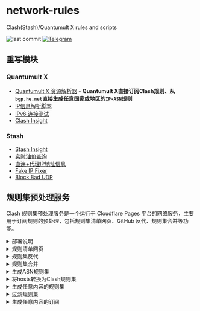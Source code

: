 # network-rules
Clash(Stash)/Quantumult X rules and scripts

![last commit](https://img.shields.io/github/last-commit/RS0485/network-rules)
[![Telegram](https://img.shields.io/badge/Telegram-Group-33A8E3)](https://t.me/rs0485_discussions)

## 重写模块
### Quantumult X
- [Quantumult X 资源解析器](https://github.com/RS0485/network-rules/tree/main/resource/README.md) - **Quantumult X直接订阅Clash规则、从`bgp.he.net`直接生成任意国家或地区的`IP-ASN`规则**
- [IP信息解析脚本](https://github.com/RS0485/network-rules/tree/main/resource/geolocation-parser.js)
- [IPv6 连接测试](https://github.com/RS0485/network-rules/tree/main/scripts/ipv6-check.js)
- [Clash Insight](https://github.com/RS0485/network-rules/blob/main/scripts/clash-insight.md)

### Stash
- [Stash Insight](https://github.com/RS0485/network-rules/blob/main/scripts/clash-insight.md)
- [实时油价查询](https://github.com/RS0485/network-rules/tree/main/rewrite/GasPrice.stoverride)
- [直连+代理IP地址信息](https://github.com/RS0485/network-rules/tree/main/rewrite/IPGeolocation.stoverride)
- [Fake IP Fixer](https://github.com/RS0485/network-rules/tree/main/rewrite/FakeIPFixer.stoverride)
- [Block Bad UDP](https://github.com/RS0485/network-rules/tree/main/rewrite/BlockBadUDP.stoverride)

## 规则集预处理服务
Clash 规则集预处理服务是一个运行于 Cloudflare Pages 平台的网络服务，主要用于订阅规则的预处理，包括规则集清单网页、GitHub 反代、规则集合并等功能。

<details><summary>部署说明</summary>

1. Fork 此项目。
2. 将 GitHub 账户关联到 Cloudflare，使用 `Connect to Git` 方式新建一个 `Cloudflare Pages` 项目，选择 Fork 的 Repo。
3. 部署完成后可以通过浏览器访问 `Cloudflare Pages` 的域名链接 `xx.pages.dev`。
4. 建议绑定自定义域名，避免 `pages.dev` 被阻断导致不可访问。例如，绑定域名为 `example.com`，下文均以此为例说明。
5. 如果需要使用定制化功能，需要绑定一个名为 `NETWORK_RULES` 的 `KV` 用来存储设置和数据。
</details>

<details><summary>规则清单网页</summary>

该功能提供一个规则清单和搜索网页，展示 `https://raw.githubusercontent.com/RS0485/V2rayDomains2Clash/generated/` 目录下的所有Clash分流规则集的详细信息。通过 `https://example.com/rulesets/` 进行访问。
</details>

<details><summary>规则集反代</summary>

该功能将订阅链接的 `https://raw.githubusercontent.com/` 替换成 `https://example.com/gh/`，以便直连直接访问。例如，`https://raw.githubusercontent.com/RS0485/V2rayDomains2Clash/generated/baidu.yaml` 的反代链接为 `https://example.com/gh/RS0485/V2rayDomains2Clash/generated/baidu.yaml`。

提示：可改写反代的原始文本内容，使用方法是在URL后面加请求参数，例如 `?encodeURIComponent(originalText)=encodeURIComponent{replaceText}`
</details>

<details><summary>规则集合并</summary>

在 Clash 中，同一个策略（policy）可能包含多个规则集，例如 PROXY 策略可能包含 Google、Twitter、GitHub 等等。实际情况中，可能有很多这样的规则集，会导致 Clash 为每个规则集生成一颗搜索树，从而降低规则匹配的效率。

我们可以将多个订阅的规则集内容合并成一个大的规则集，从而减少搜索树的数量，提高规则匹配效率，并且方便管理。

规则合并的参数需手动添加到 `KV`，Key 为订阅的 `URI`，Value 为规则清单网址，一行一条，示例如下：

| key | Value | 订阅URL |
| :-----| :---- | :---- |
| /rulesets/merged/unblock.yaml | https://raw.githubusercontent.com/RS0485/V2rayDomains2Clash/generated/openai.yaml<br>https://raw.githubusercontent.com/RS0485/V2rayDomains2Clash/generated/bing.yaml | https://example.com/rulesets/merged/unblock.yaml |
| /rulesets/merged/proxy-cidr.yaml | https://raw.githubusercontent.com/RS0485/V2rayDomains2Clash/generated/telegram-cidr.yaml<br>https://raw.githubusercontent.com/RS0485/V2rayDomains2Clash/generated/cloudflare-cidr-ipv4.yaml<br>https://raw.githubusercontent.com/RS0485/V2rayDomains2Clash/generated/cloudflare-cidr-ipv6.yaml<br>https://raw.githubusercontent.com/RS0485/V2rayDomains2Clash/generated/dns-polluted-ips.yaml | https://example.com/rulesets/merged/proxy-cidr.yaml |


规则集支持 `domain`、`ipcidr` 和 `classic` 三种格式，合并的规则集必须使用同一种格式，否则合并后的规则集将无法使用！
</details>

<details><summary>生成ASN规则集</summary>

可以直接生成 Stash 格式的ASN规则的覆写订阅，实时的ASN数据来自 `bgp.net`。

订阅链接格式为 `https://example.com/rulesets/asns/{countryOrRegion}?policy=${policy}`，其中 `countryOrRegion`为国家或地区代码，`policy` 为策略。例如 `https://example.com/rulesets/asns/HK?policy=PROXY` 表示生成香港ASN规则，策略为代理，内容如下：

```
name: Stash ASN rules for HK
desc: policy=PROXY, countryOrRegion=HK, count=693
# author: @RS0485
# generated on: 2023-05-11T11:12:13.123Z

payload:
  - "IP-ASN,63927,PROXY,no-resolve"
  - "IP-ASN,9304,PROXY,no-resolve"
  - "IP-ASN,4637,PROXY,no-resolve"
...
```
</details>

<details><summary>将hosts转换为Clash规则集</summary>

直接将 `hosts` 文件的内容转换为 Clash 规则集。

订阅链接格式为 `https://example.com/rulesets/hosts?url=${hostsURL}`，其中 `hostsURL` 为 `hosts` 的地址。例如 `https://example.com/rulesets/hosts?url=https://raw.githubusercontent.com/Skimige/AntiMakedingHosts/master/hosts`。

</details>

<details><summary>生成任意内容的规则集</summary>

将任意文本内容生成规则集订阅链接。需要需手动添加到 `KV`，Key 为订阅的 `URI`，Value 为订阅的内容。

| key | Value | 订阅URL |
| :-----| :---- | :---- |
| /rulesets/custom/proxy.yaml | <pre>payload:<br>  - "+.nicegram.app"<br>  - "+.nicegram.cloud"</pre> | https://example.com/rulesets/custom/proxy.yaml |
</details>

<details><summary>过滤规则集</summary>

如果已使用 `script shortcut` 过滤掉一些域名，可通过此功能精简规则集。例如已有脚本：`S-BLOCK-ADS: host.startswith(('ads.', 'ad.', 'log.')) or "analytics" in host`
 
则规则集可精简为：`https://www.example.com/rulesets/filter?url=https://raw.githubusercontent.com/RS0485/V2rayDomains2Clash/generated/category-ads-all.yaml&prefixes=%2B.ads.,%2B.ad.&keywords=analytics`

</details>

<details><summary>生成任意内容的订阅</summary>

将文本内容生成任意APP的订阅链接。需要需手动添加到 `KV`，Key 为订阅的 `URI`，Value 为订阅的内容。

| key | Value | 订阅URL |
| :-----| :---- | :---- |
| /raw/rewrite/blockads.stoverride | <pre>name: Block Ads<br>desc: Block ads by rewriting URLs<br>http:<br>  mitm:<br>    - 'example.com'<br>  rewrite:<br>    - '^https?:\/\/example\.com\/online_ad - reject-dict'<br></pre> | https://example.com/raw/rewrite/blockads.stoverride  |

注意：`/raw` 目录的订阅内容需要授权才能访问，可以在Stash等APP的配置文件里添加自动授权：
```
http:
  mitm:
    - 'example.com'
  header-rewrite:
    - '^https?:\/\/example\.com\/raw\/ request-add Authorization Bearer btoa('plain token')'
```
</details>
